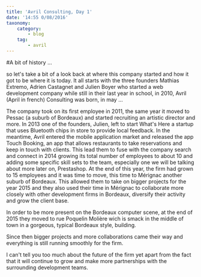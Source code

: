 ```yaml
---
title: 'Avril Consulting, Day 1'
date: '14:55 0/08/2016'
taxonomy:
    category:
        - blog
    tag:
        - avril
---
```


#A bit of history ...

so let's take a bit of a look back at where this company started and how it got to be where it is today.
It all starts with the three founders Mathias Extremo, Adrien Castagnet and Julien Boyer who started a web development company while still in their last year in school, in 2010, Avril (April in french) Consulting was born, in may ...

The company took on its first employee in 2011, the same year it moved to Pessac (a suburb of Bordeaux) and started recruiting an artistic director and more.
In 2013 one of the founders, Julien, left to start What's Here a startup that uses Bluetooth chips in store to provide local feedback. In the meantime, Avril entered the mobile application market and released the app Touch Booking, an app that allows restaurants to take reservations and keep in touch with clients.
This lead them to fuse with the company search and connect in 2014 growing its total number of employees to about 10 and adding some specific skill sets to the team, especially one we will be talking about more later on, Prestashop.
At the end of this year, the firm had grown to 15 employees and it was time to move, this time to Mérignac another suburb of Bordeaux.
This allowed them to take on bigger projects for the year 2015 and they also used their time in Mérignac to collaborate more closely with other development firms in Bordeaux, diversify their activity and grow the client base.

In order to be more present on the Bordeaux computer scene, at the end of 2015 they moved to rue Poquelin Molière wich is smack in the middle of town in a gorgeous, typical Bordeaux style, building.

Since then bigger projects and more collaborations came their way and everything is still running smoothly for the firm.

I can't tell you too much about the future of the firm yet apart from the fact that it will continue to grow and make more partnerships with the surrounding development teams.

